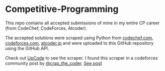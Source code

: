 # Competitive-Programming
This repo contains all accepted submissions of mine in my entire CP career (from CodeChef, CodeForces, Atcoder).

The accepted solutions were scraped using Python from [codechef.com](https://www.codechef.com/), [codeforces.com](https://www.codeforces.com/), [atcoder.jp](https://atcoder.jp/) and were uploaded to this GitHub repository using the GitHub API.

Check out [UpCode](https://github.com/crapthecoder/UpCode) to see the scraper.
I found this scraper in a codeforces community post by [@crap_the_coder](https://codeforces.com/profile/crap_the_coder).
[See post](https://codeforces.com/blog/entry/103432)
